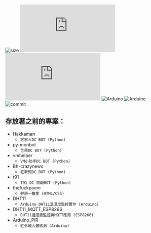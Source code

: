 ![size](https://img.shields.io/github/repo-size/minexo79/my_trashcan)
![pip support](https://img.shields.io/pypi/pyversions/discord.py)
![pip version](https://img.shields.io/pypi/v/discord.py)
![Arduino](https://img.shields.io/badge/Arduino-DHT11-yellowgreen)
![Arduino](https://img.shields.io/badge/Arduino-PIR-red)
![commit](https://img.shields.io/github/last-commit/minexo79/my_trashcan)

存放著之前的專案：
---

+ Hakkaman
    + `客家人DC BOT (Python)`
+ py-monbot
    + `芒果DC BOT (Python)`
+ vmhelper
    + `VM小助手DC BOT (Python)`  
+ Bh-crazynews
    + `狂新聞DC BOT (Python)`
+ t91
    + `T91 DC 防翻BOT (Python)`
+ thefuckpoem
    + `幹詩一籮筐 (HTML/CSS)`
+ DHT11
    + `Arduino DHT11溫溼度監控實作 (Arduino)`
+ DHT11_MQTT_ESP8266
    + `DHT11溫溼度監控與MQTT應用 (ESP8266)`
+ Arduino_PIR
    + `紅外線人體感測 (Arduino)`

